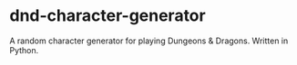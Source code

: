 # dnd-character-generator
A random character generator for playing Dungeons &amp; Dragons. Written in Python.
